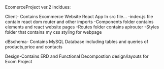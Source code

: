 EcomerceProject ver.2 incldues:

Client- Contains Ecommerce Website React App
In src file...
-index.js file contain react dom router and other imports
-Components folder contains elements and react website pages
-Routes folder contains apirouter
-Styles folder that contains my css styling for webpage


dBschema- Contains MySQL Database including tables and queries of products,price and contacts

Design-Contains ERD and Functional Decompostion design/layouts for Ecom Project



